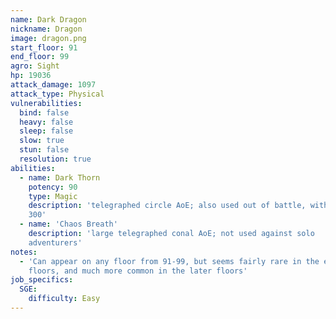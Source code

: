 ```yaml
---
name: Dark Dragon
nickname: Dragon
image: dragon.png
start_floor: 91
end_floor: 99
agro: Sight
hp: 19036
attack_damage: 1097
attack_type: Physical
vulnerabilities:
  bind: false
  heavy: false
  sleep: false
  slow: true
  stun: false
  resolution: true
abilities:
  - name: Dark Thorn
    potency: 90
    type: Magic
    description: 'telegraphed circle AoE; also used out of battle, with potency
    300'
  - name: 'Chaos Breath'
    description: 'large telegraphed conal AoE; not used against solo
    adventurers'
notes:
  - 'Can appear on any floor from 91-99, but seems fairly rare in the earlier
    floors, and much more common in the later floors'
job_specifics:
  SGE:
    difficulty: Easy
---
```

